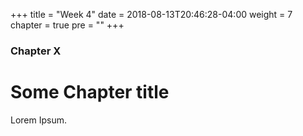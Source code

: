 +++
title = "Week 4"
date = 2018-08-13T20:46:28-04:00
weight = 7
chapter = true
pre = "<b></b>"
+++

### Chapter X

# Some Chapter title

Lorem Ipsum.